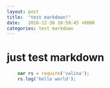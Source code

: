 ```yaml
---
layout: post
title:  "test markdown!"
date:   2016-12-30 10:59:45 +0800
categories: test markdown
---
```


# just test markdown

```js
    var rs = require('valina');
    rs.log('hello world');
```

